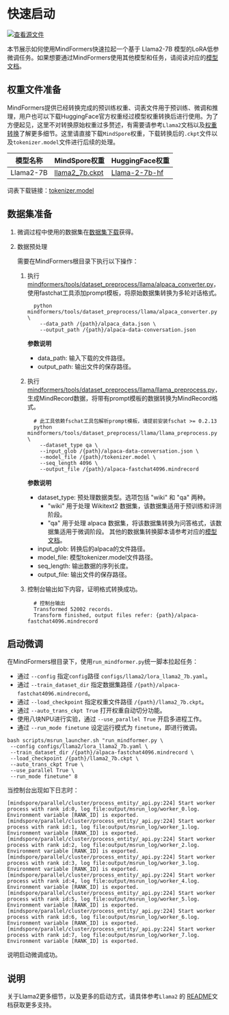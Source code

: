 # 快速启动

[![查看源文件](https://mindspore-website.obs.cn-north-4.myhuaweicloud.com/website-images/r2.4.0/resource/_static/logo_source.svg)](https://gitee.com/mindspore/docs/blob/r2.4.0/docs/mindformers/docs/source_zh_cn/quick_start/source_code_start.md)

本节展示如何使用MindFormers快速拉起一个基于 Llama2-7B 模型的LoRA低参微调任务。如果想要通过MindFormers使用其他模型和任务，请阅读对应的[模型文档](https://www.mindspore.cn/mindformers/docs/zh-CN/r1.3.0/start/models.html)。

## 权重文件准备

MindFormers提供已经转换完成的预训练权重、词表文件用于预训练、微调和推理，用户也可以下载HuggingFace官方权重经过模型权重转换后进行使用。为了方便起见，这里不对转换原始权重过多赘述，有需要请参考`Llama2`文档以及[权重转换](https://www.mindspore.cn/mindformers/docs/zh-CN/r1.3.0/function/weight_conversion.html)了解更多细节。这里请直接下载`MindSpore`权重，下载转换后的`.ckpt`文件以及`tokenizer.model`文件进行后续的处理。

| 模型名称 | MindSpore权重 | HuggingFace权重 |
| ------ | ------ | ------ |
| Llama2-7B | [llama2_7b.ckpt](https://ascend-repo-modelzoo.obs.cn-east-2.myhuaweicloud.com/MindFormers/llama2/llama2_7b.ckpt) | [Llama-2-7b-hf](https://huggingface.co/meta-llama/Llama-2-7b-hf) |

词表下载链接：[tokenizer.model](https://ascend-repo-modelzoo.obs.cn-east-2.myhuaweicloud.com/MindFormers/llama2/tokenizer.model)

## 数据集准备

1. 微调过程中使用的数据集在[数据集下载](https://github.com/tatsu-lab/stanford_alpaca)获得。

2. 数据预处理

    需要在MindFormers根目录下执行以下操作：

    1. 执行[mindformers/tools/dataset_preprocess/llama/alpaca_converter.py](https://gitee.com/mindspore/mindformers/blob/r1.3.0/mindformers/tools/dataset_preprocess/llama/alpaca_converter.py)，使用fastchat工具添加prompt模板，将原始数据集转换为多轮对话格式。

        ```shell
          python mindformers/tools/dataset_preprocess/llama/alpaca_converter.py \
            --data_path /{path}/alpaca_data.json \
            --output_path /{path}/alpaca-data-conversation.json
        ```

        **参数说明**

        - data_path:   输入下载的文件路径。
        - output_path: 输出文件的保存路径。

    2. 执行[mindformers/tools/dataset_preprocess/llama/llama_preprocess.py](https://gitee.com/mindspore/mindformers/blob/r1.3.0/mindformers/tools/dataset_preprocess/llama/llama_preprocess.py)，生成MindRecord数据，将带有prompt模板的数据转换为MindRecord格式。

        ```shell
          # 此工具依赖fschat工具包解析prompt模板，请提前安装fschat >= 0.2.13
          python mindformers/tools/dataset_preprocess/llama/llama_preprocess.py \
            --dataset_type qa \
            --input_glob /{path}/alpaca-data-conversation.json \
            --model_file /{path}/tokenizer.model \
            --seq_length 4096 \
            --output_file /{path}/alpaca-fastchat4096.mindrecord
        ```

        **参数说明**

        - dataset_type: 预处理数据类型。选项包括 "wiki" 和 "qa" 两种。
            - "wiki" 用于处理 Wikitext2 数据集，该数据集适用于预训练和评测阶段。
            - "qa" 用于处理 alpaca 数据集，将该数据集转换为问答格式，该数据集适用于微调阶段。
            其他的数据集转换脚本请参考对应的[模型文档](https://www.mindspore.cn/mindformers/docs/zh-CN/r1.3.0/start/models.html)。
        - input_glob: 转换后的alpaca的文件路径。
        - model_file: 模型tokenizer.model文件路径。
        - seq_length: 输出数据的序列长度。
        - output_file: 输出文件的保存路径。

    3. 控制台输出如下内容，证明格式转换成功。

        ```shell
          # 控制台输出
          Transformed 52002 records.
          Transform finished, output files refer: {path}/alpaca-fastchat4096.mindrecord
        ```

## 启动微调

在MindFormers根目录下，使用`run_mindformer.py`统一脚本拉起任务：

- 通过 `--config` 指定`config`路径 `configs/llama2/lora_llama2_7b.yaml`。
- 通过 `--train_dataset_dir` 指定数据集路径  `/{path}/alpaca-fastchat4096.mindrecord`。
- 通过 `--load_checkpoint` 指定权重文件路径 `/{path}/llama2_7b.ckpt`。
- 通过 `--auto_trans_ckpt True` 打开权重自动切分功能。
- 使用八块NPU进行实验，通过 `--use_parallel True` 开启多进程工作。
- 通过 `--run_mode finetune` 设定运行模式为 `finetune`，即进行微调。

```shell
bash scripts/msrun_launcher.sh "run_mindformer.py \
 --config configs/llama2/lora_llama2_7b.yaml \
 --train_dataset_dir /{path}/alpaca-fastchat4096.mindrecord \
 --load_checkpoint /{path}/llama2_7b.ckpt \
 --auto_trans_ckpt True \
 --use_parallel True \
 --run_mode finetune" 8
```

当控制台出现如下日志时：

```shell
[mindspore/parallel/cluster/process_entity/_api.py:224] Start worker process with rank id:0, log file:output/msrun_log/worker_0.log. Environment variable [RANK_ID] is exported.
[mindspore/parallel/cluster/process_entity/_api.py:224] Start worker process with rank id:1, log file:output/msrun_log/worker_1.log. Environment variable [RANK_ID] is exported.
[mindspore/parallel/cluster/process_entity/_api.py:224] Start worker process with rank id:2, log file:output/msrun_log/worker_2.log. Environment variable [RANK_ID] is exported.
[mindspore/parallel/cluster/process_entity/_api.py:224] Start worker process with rank id:3, log file:output/msrun_log/worker_3.log. Environment variable [RANK_ID] is exported.
[mindspore/parallel/cluster/process_entity/_api.py:224] Start worker process with rank id:4, log file:output/msrun_log/worker_4.log. Environment variable [RANK_ID] is exported.
[mindspore/parallel/cluster/process_entity/_api.py:224] Start worker process with rank id:5, log file:output/msrun_log/worker_5.log. Environment variable [RANK_ID] is exported.
[mindspore/parallel/cluster/process_entity/_api.py:224] Start worker process with rank id:6, log file:output/msrun_log/worker_6.log. Environment variable [RANK_ID] is exported.
[mindspore/parallel/cluster/process_entity/_api.py:224] Start worker process with rank id:7, log file:output/msrun_log/worker_7.log. Environment variable [RANK_ID] is exported.
```

说明启动微调成功。

## 说明

关于Llama2更多细节，以及更多的启动方式，请具体参考`Llama2` 的 [README](https://gitee.com/mindspore/mindformers/blob/r1.3.0/docs/model_cards/llama2.md#llama-2)文档获取更多支持。
